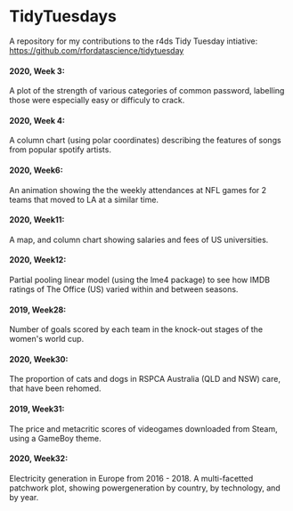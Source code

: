 # TidyTuesdays

A repository for my contributions to the r4ds Tidy Tuesday intiative: https://github.com/rfordatascience/tidytuesday

#### 2020, Week 3: 
A plot of the strength of various categories of common password, labelling those were especially easy or difficuly to crack.

#### 2020, Week 4: 
A column chart (using polar coordinates) describing the features of songs from popular spotify artists.

#### 2020, Week6: 
An animation showing the the weekly attendances at NFL games for 2 teams that moved to LA at a similar time.

#### 2020, Week11:
A map, and column chart showing salaries and fees of US universities.

#### 2020, Week12:
Partial pooling linear model (using the lme4 package) to see how IMDB ratings of The Office (US) varied within and between seasons.

#### 2019, Week28:
Number of goals scored by each team in the knock-out stages of the women's world cup.

#### 2020, Week30:
The proportion of cats and dogs in RSPCA Australia (QLD and NSW) care, that have been rehomed.

#### 2019, Week31:
The price and metacritic scores of videogames downloaded from Steam, using a GameBoy theme.

#### 2020, Week32:
Electricity generation in Europe from 2016 - 2018. A multi-facetted patchwork plot, showing powergeneration by country, by technology, and by year.
